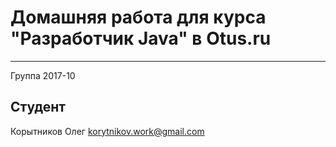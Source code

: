 # Домашняя работа для курса "Разработчик Java" в Otus.ru
---
Группа 2017-10
## Студент
Корытников Олег
korytnikov.work@gmail.com
